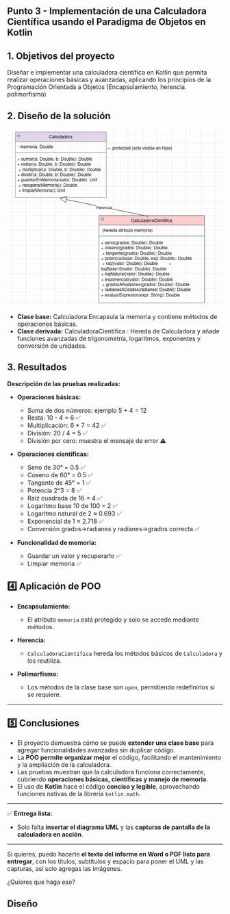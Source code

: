 ## Punto 3 - Implementación de una Calculadora Científica usando el Paradigma de Objetos en Kotlin


## 1. Objetivos del proyecto
Diseñar e implementar una calculadora científica en Kotlin que permita realizar operaciones básicas y avanzadas, aplicando los principios de la Programación Orientada a Objetos (Encapsulamiento, herencia. polimorfismo)

## 2.  Diseño de la solución

![Diagrama c1](../Imagenes/c7.png)

* **Clase base:** Calculadora:Encapsula la memoria y contiene métodos de operaciones básicas.
* **Clase derivada:** CalculadoraCientifica : Hereda de Calculadora y añade funciones avanzadas de trigonometría, logaritmos, exponentes y conversión de unidades.

## 3. Resultados

**Descripción de las pruebas realizadas:**

* **Operaciones básicas:**

  * Suma de dos números: ejemplo 5 + 4 = 12 
  * Resta: 10 - 4 = 6 ✅
  * Multiplicación: 6 * 7 = 42 ✅
  * División: 20 / 4 = 5 ✅
  * División por cero: muestra el mensaje de error ⚠️

* **Operaciones científicas:**

  * Seno de 30° = 0.5 ✅
  * Coseno de 60° = 0.5 ✅
  * Tangente de 45° = 1 ✅
  * Potencia 2^3 = 8 ✅
  * Raíz cuadrada de 16 = 4 ✅
  * Logaritmo base 10 de 100 = 2 ✅
  * Logaritmo natural de 2 ≈ 0.693 ✅
  * Exponencial de 1 ≈ 2.718 ✅
  * Conversión grados→radianes y radianes→grados correcta ✅

* **Funcionalidad de memoria:**

  * Guardar un valor y recuperarlo ✅
  * Limpiar memoria ✅


## 4️⃣ Aplicación de POO

* **Encapsulamiento:**

  * El atributo `memoria` está protegido y solo se accede mediante métodos.
* **Herencia:**

  * `CalculadoraCientifica` hereda los métodos básicos de `Calculadora` y los reutiliza.
* **Polimorfismo:**

  * Los métodos de la clase base son `open`, permitiendo redefinirlos si se requiere.

---

## 5️⃣ Conclusiones

* El proyecto demuestra cómo se puede **extender una clase base** para agregar funcionalidades avanzadas sin duplicar código.
* La **POO permite organizar mejor** el código, facilitando el mantenimiento y la ampliación de la calculadora.
* Las pruebas muestran que la calculadora funciona correctamente, cubriendo **operaciones básicas, científicas y manejo de memoria**.
* El uso de **Kotlin** hace el código **conciso y legible**, aprovechando funciones nativas de la librería `kotlin.math`.

---

✅ **Entrega lista:**

* Solo falta **insertar el diagrama UML** y las **capturas de pantalla de la calculadora en acción**.

---

Si quieres, puedo hacerte **el texto del informe en Word o PDF listo para entregar**, con los títulos, subtítulos y espacio para poner el UML y las capturas, así solo agregas las imágenes.

¿Quieres que haga eso?

## Diseño 
